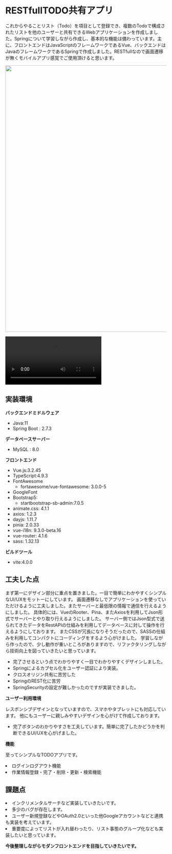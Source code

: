 # RESTfullTODO共有アプリ
これからやることリスト（Todo）を項目として登録でき、複数のTodoで構成されたリストを他のユーザーと共有できるWebアプリケーションを作成しました。Springについて学習しながら作成し、基本的な機能は備わっています。主に、フロントエンドはJavaScriptのフレームワークであるVue、バックエンドはJavaのフレームワークであるSpringで作成しました。RESTfullなので画面遷移が無くモバイルアプリ感覚でご使用頂けると思います。

<p align="center"><img src="/public/PFshot20230525_2.png" width="830"></a></p>

<video src="PF_movie202305.mp4"></video>

## 実装環境

**バックエンドミドルウェア**
- Java:11 
- Spring Boot : 2.7.3

**データベースサーバー**
- MySQL : 8.0

**フロントエンド**
- Vue.js:3.2.45
- TypeScript:4.9.3
- FontAwesome
   - fortawesome/vue-fontawesome: 3.0.0-5
- GoogleFont
- Bootstrap5:
   - startbootstrap-sb-admin:7.0.5
- animate.css: 4.1.1
- axios: 1.2.3
- dayjs: 1.11.7
- pinia: 2.0.33
- vue-i18n: 9.3.0-beta.16
- vue-router: 4.1.6
- sass: 1.32.13

**ビルドツール**
- vite:4.0.0

## 工夫した点
まず第一にデザイン部分に重点を置きました。一目で簡単にわかやすくシンプルなUI/UXをモットーにしています。
画面遷移なしでアプリケーションを使っていただけるように工夫しました。またサーバーと最低限の情報で通信を行えるようにしました。
具体的には、VueのRooter、Pina、またAxiosを利用してJson形式でサーバーとやり取り行えるようにしました。
サーバー側ではJson型式で送られてきたデータをRestAPIの仕組みを利用してデータベースに対して操作を行えるようにしております。
またCSSが冗長になりそうだったので、SASSの仕組みを利用してコンパクトにコーディングをするよう心がけました。
学習しながら作ったので、少し動作が重いところがありますので、リファクタリングしながら技術向上を図っていきたいと思っています。

- 完了させるという点でわかりやすく一目でわかりやすくデザインしました。
- Springによるカプセル化をユーザー認証により実装。
- クロスオリジン共有に苦労した
- SpringのREST化に苦労
- SpringSecurityの設定が難しかったのですが実装できました。


**ユーザー利用環境**

レスポンシブデザインとなっていますので、スマホやタブレットにも対応しています。
他にもユーザーに親しみやすいデザインを心がけて作成しております。
- 完了ボタンのわかりやすさを工夫しています。簡単に完了したかどうかを判断できるUI/UXを心がげました。

**機能**

至ってシンプルなTODOアプリです。

<li>ログインログアウト機能</li>
<li>作業情報登録・完了・削除・更新・検索機能</li>

## 課題点

<li>インクリメンタルサーチなど実装していきたいです。</li>
<li>多少のバグが存在します。</li>
<li>ユーザー新規登録などやOAuth2.0といった他Googleアカウントなどと連携も実装を考えています。</li>
<li>重要度によってリストが入れ替わったり、リスト事態のグループ化なども実装したいと思っています。</li>

**今後整理しながらモダンフロントエンドを目指していきたいです。**















